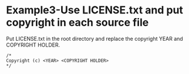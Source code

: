 # Example3-Use LICENSE.txt and put copyright in each source file
Put LICENSE.txt in the root directory and replace the copyright YEAR and COPYRIGHT HOLDER.
```
/*
Copyright (c) <YEAR> <COPYRIGHT HOLDER>
*/
```
